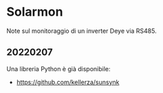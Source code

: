 # Solarmon

Note sul monitoraggio di un inverter Deye via RS485.

## 20220207

Una libreria Python è già disponibile:

* https://github.com/kellerza/sunsynk
